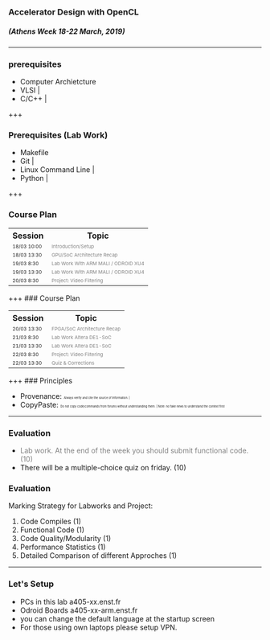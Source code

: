 ### Accelerator Design with OpenCL
##### (Athens Week 18-22 March, 2019) 
---
### prerequisites

<i class="fa fa-arrow-down" aria-hidden="true"> </i>
- Computer Archietcture
- VLSI |
- C/C++ |

+++
### Prerequisites (Lab Work)

<i class="fa fa-arrow-down" aria-hidden="true"> </i>

- Makefile 
- Git |
- Linux Command Line  |
- Python |




+++
### Course Plan

<table>
  <tr>
    <th>Session</th>
    <th>Topic</th>
  </tr>
  <tr>
    <td><span style="font-size:0.6em">18/03 10:00</td>
    <td><span style="font-size:0.6em; color:gray">Introduction/Setup</td>
  </tr>
  <tr class="fragment">
    <td><span style="font-size:0.6em">18/03 13:30</td>
    <td><span style="font-size:0.6em; color:gray">GPU/SoC Architecture Recap</td>
  </tr>
  <tr class="fragment">
    <td><span style="font-size:0.6em">19/03 8:30</td>
    <td><span style="font-size:0.6em; color:gray">Lab Work With ARM MALI / ODROID XU4</td>
  </tr>
  <tr class="fragment">
    <td><span style="font-size:0.6em">19/03 13:30</td>
    <td><span style="font-size:0.6em; color:gray">Lab Work With ARM MALI / ODROID XU4</td>
  </tr>
  <tr class="fragment">
    <td><span style="font-size:0.6em">20/03 8:30</td>
    <td><span style="font-size:0.6em; color:gray">Project: Video Filtering</td>
  </tr>
</table>
+++
### Course Plan

<table>
  <tr>
    <th>Session</th>
    <th>Topic</th>
  </tr>
  <tr class="fragment">
    <td><span style="font-size:0.6em">20/03 13:30</td>
    <td><span style="font-size:0.6em; color:gray">FPGA/SoC Architecture Recap</td>
  </tr>
  <tr class="fragment">
    <td><span style="font-size:0.6em">21/03 8:30</td>
    <td><span style="font-size:0.6em; color:gray">Lab Work Altera DE1-SoC</td>
  </tr>
  <tr class="fragment">
    <td><span style="font-size:0.6em">21/03 13:30</td>
    <td><span style="font-size:0.6em; color:gray">Lab Work Altera DE1-SoC</td>
  </tr>
  <tr class="fragment">
    <td><span style="font-size:0.6em">22/03 8:30</td>
    <td><span style="font-size:0.6em; color:gray">Project: Video Filtering</td>
  </tr>
  <tr class="fragment">
    <td><span style="font-size:0.6em">22/03 13:30</td>
    <td><span style="font-size:0.6em; color:gray">Quiz & Corrections</td>
  </tr>
</table>
+++
### Principles

- Provenance: <span style="font-size:0.4em">Always verify and cite the source of Information. |
- CopyPaste: <span style="font-size:0.4em">Do not copy code/commands from forums without understanding them. |
Note:
no fake news
to understand the context first

---

### Evaluation
<i class="fa fa-arrow-down" aria-hidden="true"> </i>
* <span style="color:gray">Lab work. At the end of the week you should submit functional code. (10)</span>
*  There will be a multiple-choice quiz on friday. (10)
### Evaluation
Marking Strategy for Labworks and Project: 


1. Code Compiles (1) 
2. Functional Code (1) 
3. Code Quality/Modularity (1) 
4. Performance Statistics (1) 
5. Detailed Comparison of different Approches (1) 
---
### Let's Setup
* PCs in this lab  a405-xx.enst.fr 
* Odroid Boards  a405-xx-arm.enst.fr 
* you can change the default language at the startup screen 
* For those using own laptops please  setup VPN.


